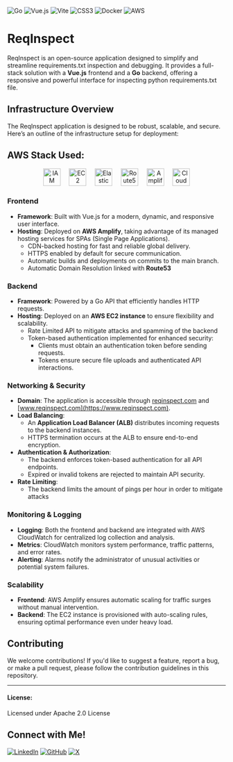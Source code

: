 ![Go](https://img.shields.io/badge/go-%2300ADD8.svg?style=for-the-badge&logo=go&logoColor=white)
![Vue.js](https://img.shields.io/badge/vue.js-%234FC08D.svg?style=for-the-badge&logo=vue.js&logoColor=white)
![Vite](https://img.shields.io/badge/vite-%23646CFF.svg?style=for-the-badge&logo=vite&logoColor=white)
![CSS3](https://img.shields.io/badge/css3-%231572B6.svg?style=for-the-badge&logo=css3&logoColor=white)
![Docker](https://img.shields.io/badge/docker-%230db7ed.svg?style=for-the-badge&logo=docker&logoColor=white)
![AWS](https://img.shields.io/badge/aws-%23FF9900.svg?style=for-the-badge&logo=amazonwebservices&logoColor=white)

# ReqInspect

ReqInspect is an open-source application designed to simplify and streamline requirements.txt inspection and debugging. It provides a full-stack solution with a **Vue.js** frontend and a **Go** backend, offering a responsive and powerful interface for inspecting python requirements.txt file.

## Infrastructure Overview

The ReqInspect application is designed to be robust, scalable, and secure. Here’s an outline of the infrastructure setup for deployment:

## AWS Stack Used:

<p align="center">
  <img src="https://cdn.simpleicons.org/amazoniam" alt="IAM" height="40px" />
  &nbsp;&nbsp;&nbsp;
  <img src="https://cdn.simpleicons.org/amazonec2" alt="EC2" height="40px" />
  &nbsp;&nbsp;&nbsp;
  <img src="https://cdn.simpleicons.org/awselasticloadbalancing" alt="Elastic Load Balancer" height="40px" />
  &nbsp;&nbsp;&nbsp;
  <img src="https://cdn.simpleicons.org/amazonroute53" alt="Route53" height="40px" />
  &nbsp;&nbsp;&nbsp;
  <img src="https://cdn.simpleicons.org/awsamplify" alt="Amplify" height="40px" />
  &nbsp;&nbsp;&nbsp;
  <img src="https://cdn.simpleicons.org/amazoncloudwatch" alt="Cloudwatch" height="40px" />
</p>


### Frontend
- **Framework**: Built with Vue.js for a modern, dynamic, and responsive user interface.
- **Hosting**: Deployed on **AWS Amplify**, taking advantage of its managed hosting services for SPAs (Single Page Applications).
  - CDN-backed hosting for fast and reliable global delivery.
  - HTTPS enabled by default for secure communication.
  - Automatic builds and deployments on commits to the main branch.
  - Automatic Domain Resolution linked with **Route53**

### Backend
- **Framework**: Powered by a Go API that efficiently handles HTTP requests.
- **Hosting**: Deployed on an **AWS EC2 instance** to ensure flexibility and scalability.
  - Rate Limited API to mitigate attacks and spamming of the backend
  - Token-based authentication implemented for enhanced security:
    - Clients must obtain an authentication token before sending requests.
    - Tokens ensure secure file uploads and authenticated API interactions.

### Networking & Security
- **Domain**: The application is accessible through [reqinspect.com](https://reqinspect.com) and [www.reqinspect.com](https://www.reqinspect.com).
- **Load Balancing**:
  - An **Application Load Balancer (ALB)** distributes incoming requests to the backend instances.
  - HTTPS termination occurs at the ALB to ensure end-to-end encryption.
- **Authentication & Authorization**:
  - The backend enforces token-based authentication for all API endpoints.
  - Expired or invalid tokens are rejected to maintain API security.
- **Rate Limiting**:
  - The backend limits the amount of pings per hour in order to mitigate attacks

### Monitoring & Logging
- **Logging**: Both the frontend and backend are integrated with AWS CloudWatch for centralized log collection and analysis.
- **Metrics**: CloudWatch monitors system performance, traffic patterns, and error rates.
- **Alerting**: Alarms notify the administrator of unusual activities or potential system failures.

### Scalability
- **Frontend**: AWS Amplify ensures automatic scaling for traffic surges without manual intervention.
- **Backend**: The EC2 instance is provisioned with auto-scaling rules, ensuring optimal performance even under heavy load.

## Contributing
We welcome contributions! If you'd like to suggest a feature, report a bug, or make a pull request, please follow the contribution guidelines in this repository.

---

#### License:
Licensed under Apache 2.0 License

## Connect with Me!
[![LinkedIn](https://img.shields.io/badge/LinkedIn-%230A66C2.svg?style=for-the-badge&logo=linkedin&logoColor=white)](https://www.linkedin.com/in/derek-corniello)
[![GitHub](https://img.shields.io/badge/GitHub-%23121011.svg?style=for-the-badge&logo=github&logoColor=white)](https://github.com/derekcorniello)
[![X](https://img.shields.io/badge/X-%231DA1F2.svg?style=for-the-badge&logo=x&logoColor=white)](https://x.com/derekcorniello)
